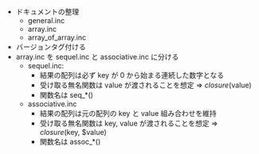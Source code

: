 - ドキュメントの整理
  - general.inc
  - array.inc
  - array_of_array.inc
- バージョンタグ付ける
- array.inc を sequel.inc と associative.inc に分ける
   - sequel.inc:
      - 結果の配列は必ず key が 0 から始まる連続した数字となる
      - 受け取る無名関数は value が渡されることを想定 => $closure($value)
      - 関数名は seq_*()
   - associative.inc
      - 結果の配列は元の配列の key と value 組み合わせを維持
      - 受け取る無名関数は key, value が渡されることを想定 => $closure($key, $value)
      - 関数名は assoc_*()
